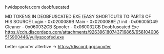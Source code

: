 
hwidspoofer.com deobfuscated

MD TOKENS IN DEOBFUSCATED EXE (EASY SHORTCUTS TO PARTS OF HIS SOURCE
Login - 0x0200089B
Main - 0x0200088E // init : 0x06005D49
Cleaner - 0x060032CB
Spoofer - 0x060032CB
Deobfuscated Exe
https://cdn.discordapp.com/attachments/926396180743716865/958104006515900446/yullyspoofed.exe

better spoofer altertive -> https://discord.gg/spoofer
